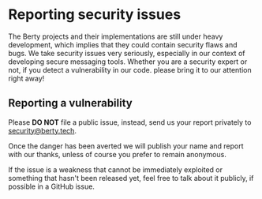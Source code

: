 # Reporting security issues

The Berty projects and their implementations are still under heavy development, which implies that they could contain security flaws and bugs.
We take security issues very seriously, especially in our context of developing secure messaging tools. 
Whether you are a security expert or not, if you detect a vulnerability in our code. please bring it to our attention right away!

## Reporting a vulnerability

Please **DO NOT** file a public issue, instead, send us your report privately to security@berty.tech.

Once the danger has been averted we will publish your name and report with our thanks, unless of course you prefer to remain anonymous.

If the issue is a weakness that cannot be immediately exploited or something that hasn't been released yet, feel free to talk about it publicly, if possible in a GitHub issue.
